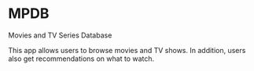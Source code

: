 # MPDB
Movies and TV Series Database

This app allows users to browse movies and TV shows. In addition, users also get recommendations on what to watch.
